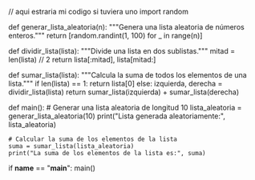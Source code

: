 // aqui estraria mi codigo si tuviera uno
import random

def generar_lista_aleatoria(n):
    """Genera una lista aleatoria de números enteros."""
    return [random.randint(1, 100) for _ in range(n)]

def dividir_lista(lista):
    """Divide una lista en dos sublistas."""
    mitad = len(lista) // 2
    return lista[:mitad], lista[mitad:]

def sumar_lista(lista):
    """Calcula la suma de todos los elementos de una lista."""
    if len(lista) == 1:
        return lista[0]
    else:
        izquierda, derecha = dividir_lista(lista)
        return sumar_lista(izquierda) + sumar_lista(derecha)

def main():
    # Generar una lista aleatoria de longitud 10
    lista_aleatoria = generar_lista_aleatoria(10)
    print("Lista generada aleatoriamente:", lista_aleatoria)

    # Calcular la suma de los elementos de la lista
    suma = sumar_lista(lista_aleatoria)
    print("La suma de los elementos de la lista es:", suma)

if __name__ == "__main__":
    main()
